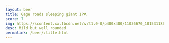 ```yaml
---
layout: beer
title: Gage roads sleeping giant IPA
score: 7
img: https://scontent.xx.fbcdn.net/v/t1.0-0/p480x480/11036670_10153118667448745_2676066066178360898_n.jpg?oh=66107067d3849487bbcdf2de63a5c736&oe=59152006
desc: Mild but well rounded
permalink: /beer/:title.html
---
```


